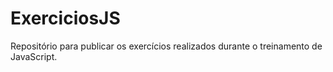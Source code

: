 # ExerciciosJS
Repositório para publicar os exercícios realizados durante o treinamento de JavaScript.

